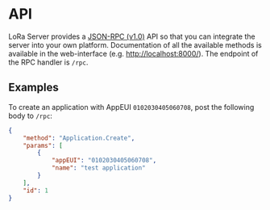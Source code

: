 # API

LoRa Server provides a [JSON-RPC (v1.0)](https://en.wikipedia.org/wiki/JSON-RPC#Version_1.0)
API so that you can integrate the server into your own platform.
Documentation of all the available methods is available in the web-interface
(e.g. [http://localhost:8000/](http://localhost:8000/)).
The endpoint of the RPC handler is `/rpc`.

## Examples

To create an application with AppEUI ``0102030405060708``, post the following
body to ``/rpc``:

```json
{
    "method": "Application.Create",
    "params": [
        {
            "appEUI": "0102030405060708",
            "name": "test application"
        }
    ],
    "id": 1
}
```
